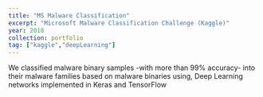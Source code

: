 ```yaml
---
title: "MS Malware Classification"
excerpt: "Microsoft Malware Classification Challenge (Kaggle)"
year: 2018
collection: portfolio
tag: ["kaggle","deepLearning"]
---
```


We classified malware binary samples -with more than 99% accuracy- into their malware families based on malware binaries using, Deep Learning networks implemented in Keras and TensorFlow
